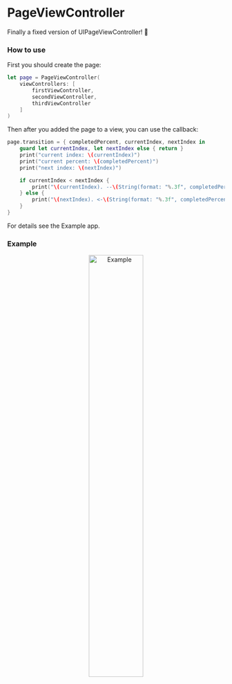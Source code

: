 # PageViewController
Finally a fixed version of UIPageViewController! 🎉

### How to use

First you should create the page:

```swift
let page = PageViewController(
    viewControllers: [
        firstViewController,
        secondViewController,
        thirdViewController
    ]
)
```

Then after you added the page to a view, you can use the callback:

```swift
page.transition = { completedPercent, currentIndex, nextIndex in
    guard let currentIndex, let nextIndex else { return }
    print("current index: \(currentIndex)")
    print("current percent: \(completedPercent)")
    print("next index: \(nextIndex)")

    if currentIndex < nextIndex {
        print("\(currentIndex). --\(String(format: "%.3f", completedPercent))--> \(nextIndex).")
    } else {
        print("\(nextIndex). <-\(String(format: "%.3f", completedPercent))-- \(currentIndex).")
    }
}
```

For details see the Example app.

### Example

<p style="text-align:center;"><img src="https://github.com/stateman92/PageViewController/blob/main/Resources/screenrecording.gif?raw=true" width="50%" alt="Example"></p>
